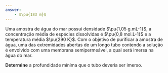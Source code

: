 ```yaml
---
answer:
    - $\pu{183 m}$
---
```


Uma amostra de água do mar possui densidade $\pu{1,05 g.mL-1}$, a concentração média de espécies dissolvidas é $\pu{0,8 mol.L-1}$ e a temperatura média $\pu{290 K}$. Com o objetivo de purificar a amostra de água, uma das extremidades abertas de um longo tubo contendo a solução é envolvido com uma membrana semipermeável, a qual será imersa na água do mar. 

**Determine** a profundidade mínima que o tubo deveria ser imerso.

